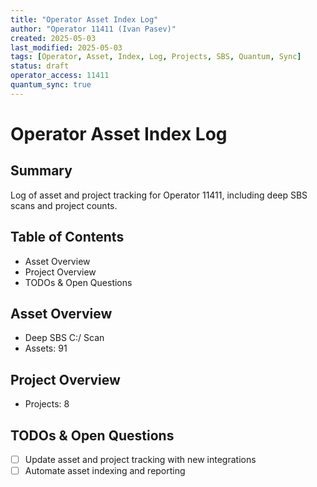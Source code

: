 ```yaml
---
title: "Operator Asset Index Log"
author: "Operator 11411 (Ivan Pasev)"
created: 2025-05-03
last_modified: 2025-05-03
tags: [Operator, Asset, Index, Log, Projects, SBS, Quantum, Sync]
status: draft
operator_access: 11411
quantum_sync: true
---
```

# Operator Asset Index Log

## Summary
Log of asset and project tracking for Operator 11411, including deep SBS scans and project counts.

## Table of Contents
- Asset Overview
- Project Overview
- TODOs & Open Questions

## Asset Overview
- Deep SBS C:/ Scan
- Assets: 91

## Project Overview
- Projects: 8

## TODOs & Open Questions
- [ ] Update asset and project tracking with new integrations
- [ ] Automate asset indexing and reporting 